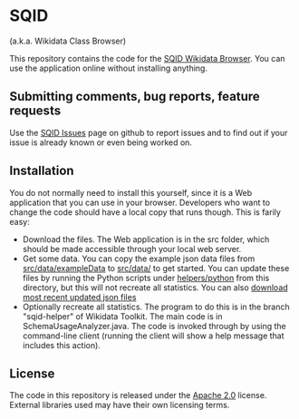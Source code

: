 # SQID
(a.k.a. Wikidata Class Browser)

This repository contains the code for the [SQID Wikidata Browser](http://tools.wmflabs.org/sqid/).
You can use the application online without installing anything.

## Submitting comments, bug reports, feature requests

Use the [SQID Issues](https://github.com/Wikidata/SQID/issues) page on
github to report issues and to find out if your issue is already known or even being worked on.

## Installation

You do not normally need to install this yourself, since it is a Web application that you can use in your browser. Developers who want to change the code should have a local copy that runs though. This is farily easy:

* Download the files. The Web application is in the src folder, which should be made accessible through your local web server.
* Get some data. You can copy the example json data files from [src/data/exampleData](src/data/exampleData) to [src/data/](src/data) to get started. You can update these files by running the Python scripts under [helpers/python](helpers/python) from this directory, but this will not recreate all statistics. You can also [download most recent updated json files](http://tools.wmflabs.org/sqid/data/.)
* Optionally recreate all statistics. The program to do this is in the branch "sqid-helper" of Wikidata Toolkit. The main code is in SchemaUsageAnalyzer.java. The code is invoked through by using the command-line client (running the client will show a help message that includes this action).

## License

The code in this repository is released under the [Apache 2.0](LICENSE) license. External libraries used may have their own licensing terms.
